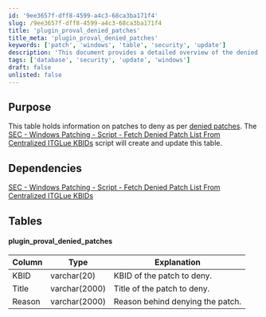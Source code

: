 ```yaml
---
id: '9ee3657f-dff8-4599-a4c3-68ca3ba171f4'
slug: /9ee3657f-dff8-4599-a4c3-68ca3ba171f4
title: 'plugin_proval_denied_patches'
title_meta: 'plugin_proval_denied_patches'
keywords: ['patch', 'windows', 'table', 'security', 'update']
description: 'This document provides a detailed overview of the denied patch table used for Windows patching, including its purpose, dependencies, and structure. It is essential for managing patches that should not be applied, ensuring system stability and security.'
tags: ['database', 'security', 'update', 'windows']
draft: false
unlisted: false
---
```


## Purpose

This table holds information on patches to deny as per [denied patches](https://proval.itglue.com/5078775/assets/236189-denied-patches/records). The [SEC - Windows Patching - Script - Fetch Denied Patch List From Centralized ITGLue KBIDs](/docs/f8e944d6-28ce-4be8-bf38-6907221544a7) script will create and update this table.

## Dependencies

[SEC - Windows Patching - Script - Fetch Denied Patch List From Centralized ITGLue KBIDs](/docs/f8e944d6-28ce-4be8-bf38-6907221544a7)

## Tables

#### plugin_proval_denied_patches

| Column | Type        | Explanation                           |
|--------|-------------|---------------------------------------|
| KBID   | varchar(20) | KBID of the patch to deny.           |
| Title  | varchar(2000) | Title of the patch to deny.        |
| Reason | varchar(2000) | Reason behind denying the patch.    |

